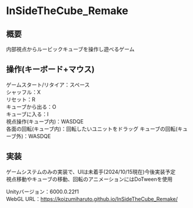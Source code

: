 # InSideTheCube_Remake

## 概要
内部視点からルービックキューブを操作し遊べるゲーム<br>

## 操作(キーボード+マウス)
ゲームスタート/リタイア：スペース<br>
シャッフル：X<br>
リセット：R<br>
キューブから出る：O<br>
キューブに入る：I<br>
視点操作(キューブ内)：WASDQE<br>
各面の回転(キューブ内)：回転したいユニットをドラッグ
キューブの回転(キューブ外)：WASDQE<br>

## 実装
ゲームシステムのみの実装で、UIは未着手(2024/10/15現在)今後実装予定<br>
視点移動やキューブの移動、回転のアニメーションにはDoTweenを使用<br>

Unityバージョン：6000.0.22f1<br>
WebGL URL：https://koizumiharuto.github.io/InSideTheCube_Remake/


